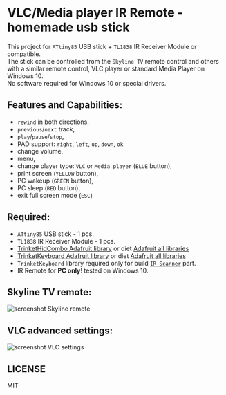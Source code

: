# VLC/Media player IR Remote - homemade usb stick

 This project for `ATtiny85` USB stick + `TL1838` IR Receiver Module or compatible.  
 The stick can be controlled from the `Skyline TV` remote control and others with a similar remote control, VLC player or standard Media Player on Windows 10.  
 No software required for Windows 10 or special drivers.
 
## Features and Capabilities:

- `rewind` in both directions,
- `previous`/`next` track,
- `play`/`pause`/`stop`,
- PAD support: `right`, `left`, `up`, `down`, `ok`
- change volume,
- menu,
- change player type: `VLC` or `Media player` (`BLUE` button),
- print screen (`YELLOW` button),
- PC wakeup (`GREEN` button),
- PC sleep (`RED` button),
- exit full screen mode (`ESC`)

## Required:

- `ATtiny85` USB stick - 1 pcs.
- `TL1838` IR Receiver Module - 1 pcs.  
- [TrinketHidCombo Adafruit library](https://github.com/adafruit/Adafruit-Trinket-USB/tree/master/TrinketHidCombo) or diet [Adafruit all libraries](https://github.com/CloneTV/VLC-Media-player-IR-Remote-ATtiny85/raw/master/lib/Adafruit-Trinket-USB.7z)  
- [TrinketKeyboard Adafruit library](https://github.com/adafruit/Adafruit-Trinket-USB/tree/master/TrinketKeyboard) or diet [Adafruit all libraries](https://github.com/CloneTV/VLC-Media-player-IR-Remote-ATtiny85/raw/master/lib/Adafruit-Trinket-USB.7z)  
- `TrinketKeyboard` library required only for build [`IR Scanner`](https://github.com/CloneTV/VLC-Media-player-IR-Remote-ATtiny85/blob/master/src/IR-Scanner-ATtiny85.ino) part.
- IR Remote for **PC only**! tested on Windows 10.

## Skyline TV remote:

![screenshot Skyline remote](https://clonetv.github.io/VLC-Media-player-IR-Remote-ATtiny85/remote-skyline.png)

## VLC advanced settings:

![screenshot VLC settings](https://clonetv.github.io/VLC-Media-player-IR-Remote-ATtiny85/vlc-interfaces.png)

## LICENSE

MIT
